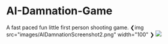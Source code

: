 # AI-Damnation-Game
A fast paced fun little first person shooting game.
❮img src="images/AIDamnationScreenshot2.png" width="100" ❯
![](images/AIDamnationScreenshot2.png)
